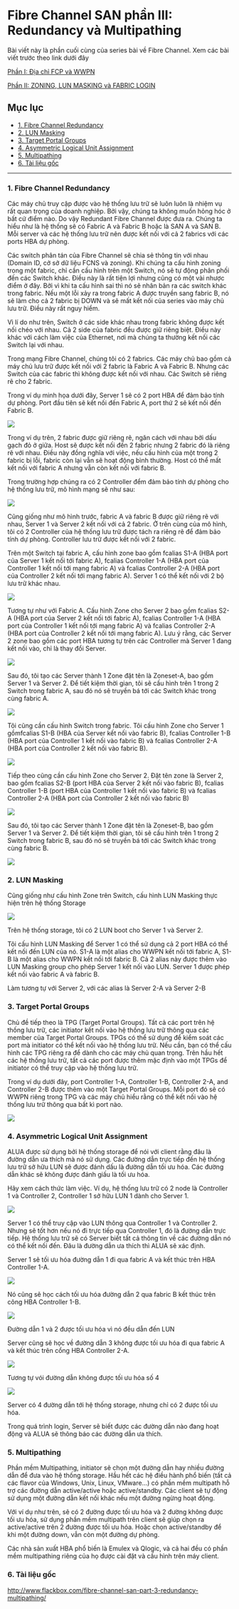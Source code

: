 # Fibre Channel SAN phần III: Redundancy và Multipathing

Bài viết này là phần cuối cùng của series bài về Fibre Channel. Xem các bài viết trước theo link dưới đây

[Phần I: Địa chỉ FCP và WWPN](https://github.com/trimq/mdt-technical/blob/master/TRIMQ/Storage/docs/FibreChannel-Part-I.md)

[Phần II: ZONING, LUN MASKING và FABRIC LOGIN](https://github.com/trimq/mdt-technical/blob/master/TRIMQ/Storage/docs/FibreChannel-Part-II.md)

## Mục lục

- [1. Fibre Channel Redundancy](#1)
- [2. LUN Masking](#2)
- [3. Target Portal Groups](#3)
- [4. Asymmetric Logical Unit Assignment](#4)
- [5. Multipathing](#5)
- [6. Tài liệu gốc](#6)

-----------------------------------------------

<a name="1"></a>

### 1. Fibre Channel Redundancy

Các máy chủ truy cập được vào hệ thống lưu trữ sẽ luôn luôn là nhiệm vụ rất quan trọng của doanh nghiệp. Bởi vậy, chúng ta không muốn hỏng hóc ở bất cứ điểm nào. Do vậy Redundant Fibre Channel được đưa ra. Chúng ta hiểu như là hệ thống sẽ có Fabric A và Fabric B hoặc là SAN A và SAN B. Mỗi server và các hệ thống lưu trữ nên được kết nối với cả 2 fabrics với các ports HBA dự phòng.

Các switch phân tán của Fibre Channel sẽ chia sẻ thông tin với nhau (Domain ID, cở sở dữ liệu FCNS và zoning). Khi chúng ta cấu hình zoning trong một fabric, chỉ cần cấu hình trên một Switch, nó sẽ tự động phân phối đến các Switch khác. Điều này là rất tiện lợi nhưng cũng có một vài nhược điểm ở đây. Bởi vì khi ta cấu hình sai thì nó sẽ nhân bản ra các switch khác trong fabric. Nếu một lỗi xảy ra trong fabric A được truyền sang fabric B, nó sẽ làm cho cả 2 fabric bị DOWN và sẽ mất kết nối của series vào máy chủ lưu trữ. Điều này rất nguy hiểm.

Vì lí do như trên, Switch ở các side khác nhau trong fabric không được kết nối chéo với nhau. Cả 2 side của fabric đều được giữ riêng biệt. Điều này khác với cách làm việc của Ethernet, nơi mà chúng ta thường kết nối các Switch lại với nhau.

Trong mạng Fibre Channel, chúng tôi có 2 fabrics. Các máy chủ bao gồm cả máy chủ lưu trữ được kết nối với 2 fabric là Fabric A và Fabric B. Nhưng các Switch của các fabric thì không được kết nối với nhau. Các Switch sẽ riêng rẽ cho 2 fabric.

Trong ví dụ minh họa dưới đây, Server 1 sẽ có 2 port HBA để đảm bảo tính dự phòng. Port đầu tiên sẽ kết nối đến Fabric A, port thứ 2 sẽ kết nối đến Fabric B.

<img src="http://www.flackbox.com/wp-content/uploads/2016/07/FC-01-768x443.jpg">

Trong ví dụ trên, 2 fabric được giữ riêng rẽ, ngăn cách với nhau bởi dấu gạch đỏ ở giữa. Host sẽ được kết nối đến 2 fabric nhưng 2 fabric đó là riêng rẽ với nhau. Điều này đồng nghĩa với việc, nếu cấu hình của một trong 2 fabric bị lỗi, fabric còn lại vẫn sẽ hoạt động bình thường. Host có thể mất kết nối với fabric A nhưng vẫn còn kết nối với fabric B.

Trong trường hợp chúng ra có 2 Controller đểm đảm bảo tính dự phòng cho hệ thống lưu trữ, mô hình mạng sẽ như sau:

<img src="http://www.flackbox.com/wp-content/uploads/2016/07/FC-02-768x505.jpg">

Cũng giống như mô hình trước, fabric A và fabric B được giữ riêng rẽ với nhau, Server 1 và Server 2 kết nối với cả 2 fabric. Ở trên cùng của mô hình, tôi có 2 Controller của hệ thống lưu trữ được tách ra riêng rẽ để đảm bảo tính dự phòng. Controller lưu trữ được kết nối với 2 fabric.

Trên một Switch tại fabric A, cấu hình zone bao gồm fcalias S1-A (HBA port của Server 1 kết nối tới fabric A), fcalias Controller 1-A (HBA port của Controller 1 kết nối tới mạng fabric A) và fcalias Controller 2-A (HBA port của Controller 2 kết nối tới mạng fabric A). Server 1 có thể kết nối với 2 bộ lưu trữ khác nhau.

<img src="http://www.flackbox.com/wp-content/uploads/2016/07/FC-03-768x427.jpg">

Tương tự như với Fabric A. Cấu hình Zone cho Server 2 bao gồm fcalias S2-A (HBA port của Server 2 kết nối tới fabric A), fcalias Controller 1-A (HBA port của Controller 1 kết nối tới mạng fabric A) và fcalias Controller 2-A (HBA port của Controller 2 kết nối tới mạng fabric A). Lưu ý rằng, các Server 2 zone bao gồm các port HBA tương tự trên các Controller mà Server 1 đang kết nối vào, chỉ là thay đổi Server.

<img src="http://www.flackbox.com/wp-content/uploads/2016/07/FC-04-768x424.jpg">

Sau đó, tôi tạo các Server thành 1 Zone đặt tên là Zoneset-A, bao gồm Server 1 và Server 2. Để tiết kiệm thời gian, tôi sẽ cấu hình trên 1 trong 2 Switch trong fabric A, sau đó nó sẽ truyền bá tới các Switch khác trong cùng fabric A.

<img src="http://www.flackbox.com/wp-content/uploads/2016/07/FC-05-768x429.jpg">

Tôi cũng cần cấu hình Switch trong fabric. Tôi cấu hình Zone cho Server 1 gồmfcalias S1-B (HBA của Server kết nối vào fabric B), fcalias Controller 1-B (HBA port của Controller 1 kết nối vào fabric B) và fcalias Controller 2-A (HBA port của Controller 2 kết nối vào fabric B).

<img src="http://www.flackbox.com/wp-content/uploads/2016/07/FC-06-768x426.jpg">

Tiếp theo cũng cần cấu hình Zone cho Server 2. Đặt tên zone là Server 2, bao gồm fcalias S2-B (port HBA của Server 2 kết nối vào fabric B), fcalias Controller 1-B (port HBA của Controller 1 kết nối vào fabric B) và fcalias Controller 2-A (HBA port của Controller 2 kết nối vào fabric B)

<img src="http://www.flackbox.com/wp-content/uploads/2016/07/FC-07-768x409.jpg">


Sau đó, tôi tạo các Server thành 1 Zone đặt tên là Zoneset-B, bao gồm Server 1 và Server 2. Để tiết kiệm thời gian, tôi sẽ cấu hình trên 1 trong 2 Switch trong fabric B, sau đó nó sẽ truyền bá tới các Switch khác trong cùng fabric B.

<img src="http://www.flackbox.com/wp-content/uploads/2016/07/FC-08-768x399.jpg">

<a name="2"></a>
### 2. LUN Masking 

Cũng giống như cấu hình Zone trên Switch, cấu hình LUN Masking thực hiện trên hệ thống Storage 

<img src="http://www.flackbox.com/wp-content/uploads/2016/07/FC-09-768x400.jpg">

Trên hệ thống storage, tôi có 2 LUN boot cho Server 1 và Server 2.

Tôi cấu hình LUN Masking để Server 1 có thể sử dụng cả 2 port HBA có thể kết nối đến LUN của nó. S1-A là một alias cho WWPN kết nối tới fabric A, S1-B là một alias cho WWPN kết nối tới fabric B. Cả 2 alias này được thêm vào LUN Masking group cho phép Server 1 kết nối vào LUN. Server 1 được phép kết nối vào fabric A và fabric B.

Làm tương tự với Server 2, với các alias là Server 2-A và Server 2-B

<a name="3"></a>
### 3. Target Portal Groups

Chủ đề tiếp theo là TPG (Target Portal Groups). Tất cả các port trên hệ thống lưu trữ, các initiator kết nối vào hệ thống lưu trữ thông qua các member của Target Portal Groups. TPGs có thể sử dụng để kiểm soát các port mà initiator có thể kết nối vào hệ thống lưu trữ. Nếu cần, bạn có thể cấu hình các TPG riêng ra để dành cho các máy chủ quan trọng. Trên hầu hết các hệ thống lưu trữ, tất cả các port được thêm mặc định vào một TPGs để initiator có thể truy cập vào hệ thống lưu trữ.

Trong ví dụ dưới đây, port Controller 1-A, Controller 1-B, Controller 2-A, and Controller 2-B được thêm vào một Target Portal Groups. Mỗi port đó sẽ có WWPN riêng trong TPG và các máy chủ hiểu rằng có thể kết nối vào hệ thống lưu trữ thông qua bất kì port nào.

<img src="http://www.flackbox.com/wp-content/uploads/2016/07/FC-10-768x255.jpg">

<a name="4"></a>
### 4. Asymmetric Logical Unit Assignment

ALUA được sử dụng bởi hệ thống storage để nói với client rằng đâu là đường dẫn ưa thích mà nó sử dụng. Các đường dẫn trực tiếp đến hệ thống lưu trữ sở hữu LUN sẽ được đánh dấu là đường dẫn tối ưu hóa. Các đường dẫn khác sẽ không được đánh giấu là tối ưu hóa. 

Hãy xem cách thức làm việc. Ví dụ, hệ thống lưu trữ có 2 node là Controller 1 và Controller 2, Controller 1 sở hữu LUN 1 dành cho Server 1. 

<img src="http://www.flackbox.com/wp-content/uploads/2016/07/FC-11-768x482.jpg">

Server 1 có thể truy cập vào LUN thông qua Controller 1 và Controller 2. Nhưng sẽ tốt hơn nếu nó đi trực tiếp qua Controller 1, đó là đường dẫn trực tiếp. Hệ thống lưu trữ sẽ có Server biết tất cả thông tin về các đường dẫn nó có thể kết nối đến. Đâu là đường dẫn ưa thích thì ALUA sẽ xác định.

Server 1 sẽ tối ưu hóa đường dẫn 1 đi qua fabric A và kết thúc trên HBA Controller 1-A.

<img src="http://www.flackbox.com/wp-content/uploads/2016/07/FC-12-768x469.jpg">

Nó cũng sẽ học cách tối ưu hóa đường dẫn 2 qua fabric B kết thúc trên công HBA Controller 1-B.

<img src="http://www.flackbox.com/wp-content/uploads/2016/07/FC-13-768x468.jpg">

Đường dẫn 1 và 2 được tối ưu hóa vì nó đều dẫn đến LUN

Server cũng sẽ học về đường dẫn 3 không được tối ưu hóa đi qua fabric A và kết thúc trên cổng HBA Controller 2-A.

<img src="http://www.flackbox.com/wp-content/uploads/2016/07/FC-14-768x491.jpg">

Tương tự vói đường dẫn không được tối ưu hóa số 4

<img src="http://www.flackbox.com/wp-content/uploads/2016/07/FC-15-768x479.jpg">

Server có 4 đường dẫn tới hệ thống storage, nhưng chỉ có 2 được tối ưu hóa.

Trong quá trình login, Server sẽ biết được các đường dẫn nào đang hoạt động và ALUA sẽ thông báo các đường dẫn ưa thích.


<a name="5"></a>
### 5. Multipathing

Phần mềm Multipathing, initiator sẽ chọn một đường dẫn hay nhiều đường dẫn để đưa vào hệ thống storage. Hầu hết các hệ điều hành phổ biến (tất cả các flavor của Windows, Unix, Linux, VMware...) có phần mềm multipath hỗ trợ các đường dẫn active/active hoặc active/standby. Các client sẽ tự động sử dụng một đường dẫn kết nối khác nếu một đường ngừng hoạt động. 

Với ví dụ như trên, sẽ có 2 đường được tối ưu hóa và 2 đường không được tối ưu hóa, sử dụng phần mềm multipath trên client sẽ giúp chọn ra active/active trên 2 đường được tối ưu hóa. Hoặc chọn active/standby để khi một đường down, vẫn còn một đường dự phòng.

Các nhà sản xuất HBA phổ biến là Emulex và Qlogic, và cả hai đều có phần mềm multipathing riêng của họ được cài đặt và cấu hình trên máy client.

<a name="6"></a>
### 6. Tài liệu gốc

http://www.flackbox.com/fibre-channel-san-part-3-redundancy-multipathing/

